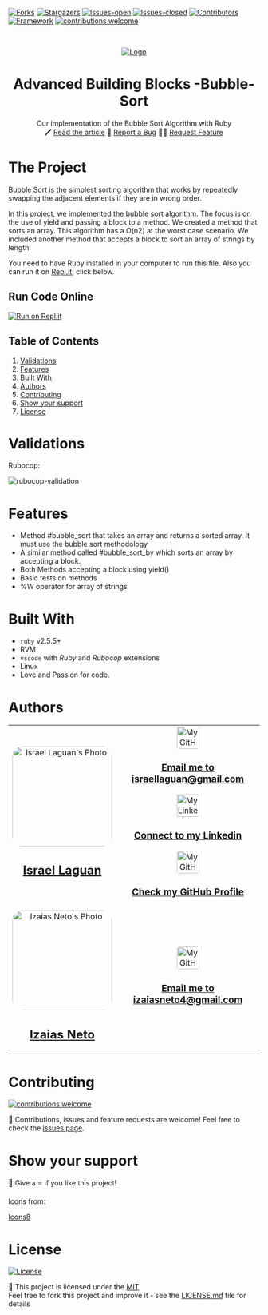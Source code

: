 <!-- PROJECT SHIELDS -->
[![Forks][forks-shield]][forks-url]
[![Stargazers][stars-shield]][stars-url]
[![Issues-open][issues-open-shield]][issues-url]
[![Issues-closed][issues-closed-shield]][issues-url]
[![Contributors][contributors-shield]][contributors-url]
[![Framework][badge-framework]][framework-url]
[![contributions welcome][contributions-welcome]][issues-url]

<!-- PROJECT LOGO -->
<br />
<p align="center">
  <a href="https://www.ruby-lang.org">
	  <img src="https://www.ruby-lang.org/images/header-ruby-logo.png" alt="Logo"/>
  </a>

  <h1 align="center">
	Advanced Building Blocks -Bubble-Sort
  </h1>

  <p align="center">
    Our implementation of the Bubble Sort Algorithm with Ruby
    <br />
	  🖊️
    <a href="#">Read the article</a>
    🐞
    <a href="https://github.com/Israel-Laguan/Advanced-Building-Blocks---Bubble-Sort/issues">Report a Bug</a>
    🙋‍♂️
    <a href="https://github.com/Israel-Laguan/Advanced-Building-Blocks---Bubble-Sort/issues">Request Feature</a>
  </p>
</p>

# The Project

Bubble Sort is the simplest sorting algorithm that works by repeatedly swapping the adjacent elements if they are in wrong order.

In this project, we implemented the bubble sort algorithm. The focus is on the use of yield and passing a block to a method. We created a method that sorts an array. This algorithm has a O(n2) at the worst case scenario. We included another method that accepts a block to sort an array of strings by length.

You need to have Ruby installed in your computer to run this file. Also you can run it on [Repl.it](https://repl.it/), click below.

## Run Code Online

[![Run on Repl.it](https://img.shields.io/badge/Run%20on-Repl.it-lightgrey?style=for-the-badge&logo=repl.it)](https://repl.it/github/Israel-Laguan/Advanced-Building-Blocks---Bubble-Sort)

## Table of Contents

1. [Validations](#validations)
2. [Features](#features)
3. [Built With](#built-with)
4. [Authors](#authors)
5. [Contributing](#contributing)
6. [Show your support](#show-your-support)
7. [License](#license)

# Validations

Rubocop: 

![rubocop-validation](screenshot_rubocop.png)

# Features

* Method #bubble_sort that takes an array and returns a sorted array. It must use the bubble sort methodology
* A similar method called #bubble_sort_by which sorts an array by accepting a block.
* Both Methods accepting a block using yield()
* Basic tests on methods
* %W operator for array of strings

# Built With

* `ruby` v2.5.5+
* RVM
* `vscode` with _Ruby_ and _Rubocop_ extensions
* Linux
* Love and Passion for code.

# Authors

<table style="width:100%">
  <tr>
    <td>
        <div align="center">
            <a href="./docs/img/photo.png" target="_blank" rel="author">
                <img src="https://avatars2.githubusercontent.com/u/36519478?s=460&v=4" style="border-radius: 10%; min-width: 100px;" alt="Israel Laguan's Photo" width="200px">
            </a>
            <h2>
                <a href="https://israel-laguan.github.io/" target="_blank" rel="author">
                    Israel Laguan
                </a>
            </h2>
        </div>
    </td>
    <td>
        <div align="center">
            <a href="mailto:israellaguan@gmail.com" target="_blank" rel="author">
                <img src="https://img.icons8.com/color/48/000000/message-squared.png" style="border-radius: 10%" alt="My GitHub" height="45px">
                <h3>
                    Email me to 
                    <a href="mailto:israellaguan@gmail.com">
                        israellaguan@gmail.com
                    </a>
                </h3>
            </a>
            <a href="https://www.linkedin.com/in/israellaguan/" target="_blank" rel="author">
                <img src="https://img.icons8.com/color/48/000000/linkedin.png" alt="My Linkedin" height="45px">
                <h3>
                    Connect to my Linkedin
                </h3>
            </a>
            <a href="https://github.com/Israel-Laguan" target="_blank" rel="author">
                <img src="https://img.icons8.com/color/48/000000/github--v1.png" 
			style="border-radius: 10%" alt="My GitHub" height="45px"
		>
                <h3>
                    Check my GitHub Profile
                </h3>
            </a>
        </div>
    </td>
  </tr>
  <tr>
	  <td>
			<div align="center">
            <a href="https://github.com/izaiasneto4" target="_blank" rel="author">
                <img src="https://avatars1.githubusercontent.com/u/5157985?s=460&v=4" style="border-radius: 10%; min-width: 100px;" alt="Izaias Neto's Photo" width="200px">
            </a>
            <h2>
                <a href="https://github.com/izaiasneto4" target="_blank" rel="author">
                    Izaias Neto
                </a>
            </h2>
        </div>
    </td>
    <td>
        <div align="center">
            <a href="mailto:izaiasneto4@gmail.com" target="_blank" rel="author">
                <img src="https://img.icons8.com/color/48/000000/message-squared.png" style="border-radius: 10%" alt="My GitHub" height="45px">
                <h3>
                    Email me to 
                    <a href="mailto:izaiasneto4@gmail.com">
                        izaiasneto4@gmail.com
                    </a>
                </h3>
            </a>
			</div>
		</td>
  </tr>
</table> 

# Contributing

[![contributions welcome][contributions-welcome]][issues-url]

🤝 Contributions, issues and feature requests are welcome!
Feel free to check the [issues page][issues-url].

# Show your support

🤗 Give a ⭐️ if you like this project!

Icons from:

<a href="https://icons8.com">Icons8</a>

# License

[![License][badge-license]](http://badges.mit-license.org)

📝 This project is licensed under the [MIT](LICENSE)\
Feel free to fork this project and improve it - see the [LICENSE.md](LICENSE.md) file for details 

<!-- MARKDOWN LINKS & IMAGES -->
[contributors-shield]: https://img.shields.io/github/contributors/Israel-Laguan/Advanced-Building-Blocks---Bubble-Sort?style=for-the-badge
[contributors-url]: https://github.com/Israel-Laguan/Advanced-Building-Blocks---Bubble-Sort/graphs/contributors
[forks-shield]: https://img.shields.io/github/forks/Israel-Laguan/Advanced-Building-Blocks---Bubble-Sort?style=for-the-badge
[forks-url]: https://github.com/Israel-Laguan/Advanced-Building-Blocks---Bubble-Sort/network/members
[stars-shield]: https://img.shields.io/github/stars/Israel-Laguan/Advanced-Building-Blocks---Bubble-Sort?style=for-the-badge
[stars-url]: https://github.com/Israel-Laguan/Advanced-Building-Blocks---Bubble-Sort/stargazers
[issues-open-shield]: https://img.shields.io/github/issues/Israel-Laguan/Advanced-Building-Blocks---Bubble-Sort?style=for-the-badge
[issues-url]: https://github.com/Israel-Laguan/Advanced-Building-Blocks---Bubble-Sort/issues
[issues-closed-shield]: https://img.shields.io/github/issues-closed/Israel-Laguan/Advanced-Building-Blocks---Bubble-Sort?style=for-the-badge
[badge-framework]: https://img.shields.io/badge/language-Ruby-red?style=for-the-badge&logo=ruby
[framework-url]: https://www.ruby-lang.org/
[contributions-welcome]: https://img.shields.io/badge/contributions-welcome-brightgreen.svg?style=for-the-badge
[badge-license]: https://img.shields.io/:license-mit-blue.svg?style=for-the-badge
